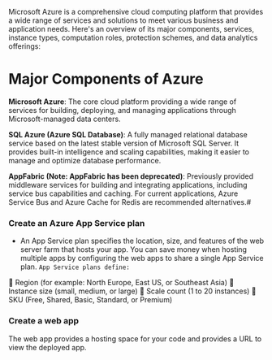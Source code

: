 Microsoft Azure is a comprehensive cloud computing platform that provides a wide range of services and solutions to meet various business and application needs. Here's an overview of its major components, services, instance types, computation roles, protection schemes, and data analytics offerings:

#   Major Components of Azure
 **Microsoft Azure**:
The core cloud platform providing a wide range of services for building, deploying, and managing applications through Microsoft-managed data centers.

**SQL Azure (Azure SQL Database)**:
A fully managed relational database service based on the latest stable version of Microsoft SQL Server. It provides built-in intelligence and scaling capabilities, making it easier to manage and optimize database performance.

**AppFabric (Note: AppFabric has been deprecated)**:
Previously provided middleware services for building and integrating applications, including service bus capabilities and caching. For current applications, Azure Service Bus and Azure Cache for Redis are recommended alternatives.#





### Create an Azure App Service plan

 - An App Service plan specifies the location, size, and features of the web server farm that hosts your app. You can save money when hosting multiple apps by configuring the web apps to share a single App Service plan.
`App Service plans define:`

 Region (for example: North Europe, East US, or Southeast Asia)
 Instance size (small, medium, or large)
 Scale count (1 to 20 instances)
 SKU (Free, Shared, Basic, Standard, or Premium)

### Create a web app
The web app provides a hosting space for your code and provides a URL to
view the deployed app.